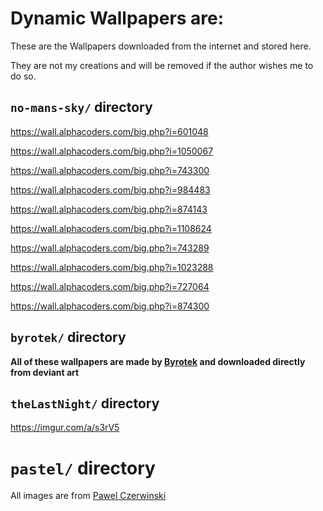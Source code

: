 # Dynamic Wallpapers are:

These are the Wallpapers downloaded from the internet and stored here.

They are not my creations and will be removed if the author wishes me to do so.

## `no-mans-sky/` directory

https://wall.alphacoders.com/big.php?i=601048

https://wall.alphacoders.com/big.php?i=1050067

https://wall.alphacoders.com/big.php?i=743300

https://wall.alphacoders.com/big.php?i=984483

https://wall.alphacoders.com/big.php?i=874143

https://wall.alphacoders.com/big.php?i=1108624

https://wall.alphacoders.com/big.php?i=743289

https://wall.alphacoders.com/big.php?i=1023288

https://wall.alphacoders.com/big.php?i=727064

https://wall.alphacoders.com/big.php?i=874300

## `byrotek/` directory

**All of these wallpapers are made by [Byrotek](https://www.deviantart.com/byrotek) and downloaded directly from deviant art**

## `theLastNight/` directory
https://imgur.com/a/s3rV5

# `pastel/` directory

All images are from [Pawel Czerwinski](https://unsplash.com/@pawel_czerwinski)
